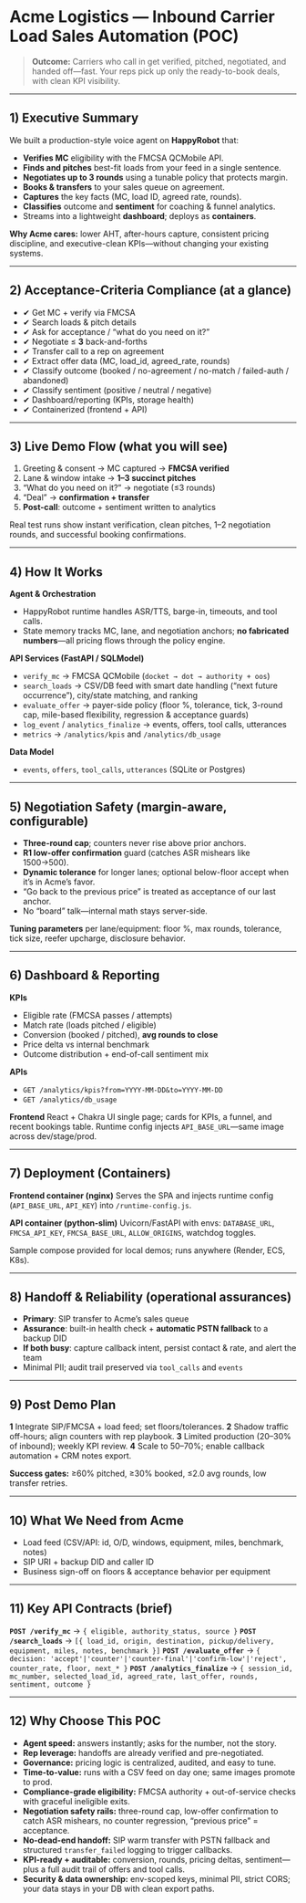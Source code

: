 # Acme Logistics — Inbound Carrier Load Sales Automation (POC)

> **Outcome:** Carriers who call in get verified, pitched, negotiated, and handed off—fast. Your reps pick up only the ready-to-book deals, with clean KPI visibility.

---

## 1) Executive Summary

We built a production-style voice agent on **HappyRobot** that:

* **Verifies MC** eligibility with the FMCSA QCMobile API.
* **Finds and pitches** best-fit loads from your feed in a single sentence.
* **Negotiates up to 3 rounds** using a tunable policy that protects margin.
* **Books & transfers** to your sales queue on agreement.
* **Captures** the key facts (MC, load ID, agreed rate, rounds).
* **Classifies** outcome and **sentiment** for coaching & funnel analytics.
* Streams into a lightweight **dashboard**; deploys as **containers**.

**Why Acme cares:** lower AHT, after-hours capture, consistent pricing discipline, and executive-clean KPIs—without changing your existing systems.

---

## 2) Acceptance-Criteria Compliance (at a glance)

* ✔ Get MC + verify via FMCSA
* ✔ Search loads & pitch details
* ✔ Ask for acceptance / “what do you need on it?”
* ✔ Negotiate ≤ **3** back-and-forths
* ✔ Transfer call to a rep on agreement
* ✔ Extract offer data (MC, load\_id, agreed\_rate, rounds)
* ✔ Classify outcome (booked / no-agreement / no-match / failed-auth / abandoned)
* ✔ Classify sentiment (positive / neutral / negative)
* ✔ Dashboard/reporting (KPIs, storage health)
* ✔ Containerized (frontend + API)

---

## 3) Live Demo Flow (what you will see)

1. Greeting & consent → MC captured → **FMCSA verified**
2. Lane & window intake → **1–3 succinct pitches**
3. “What do you need on it?” → negotiate (≤3 rounds)
4. “Deal” → **confirmation + transfer**
5. **Post-call**: outcome + sentiment written to analytics

Real test runs show instant verification, clean pitches, 1–2 negotiation rounds, and successful booking confirmations.

---

## 4) How It Works

**Agent & Orchestration**

* HappyRobot runtime handles ASR/TTS, barge-in, timeouts, and tool calls.
* State memory tracks MC, lane, and negotiation anchors; **no fabricated numbers**—all pricing flows through the policy engine.

**API Services (FastAPI / SQLModel)**

* `verify_mc` → FMCSA QCMobile (`docket → dot → authority + oos`)
* `search_loads` → CSV/DB feed with smart date handling (“next future occurrence”), city/state matching, and ranking
* `evaluate_offer` → payer-side policy (floor %, tolerance, tick, 3-round cap, mile-based flexibility, regression & acceptance guards)
* `log_event` / `analytics_finalize` → events, offers, tool calls, utterances
* `metrics` → `/analytics/kpis` and `/analytics/db_usage`

**Data Model**

* `events`, `offers`, `tool_calls`, `utterances` (SQLite or Postgres)

---

## 5) Negotiation Safety (margin-aware, configurable)

* **Three-round cap**; counters never rise above prior anchors.
* **R1 low-offer confirmation** guard (catches ASR mishears like 1500→500).
* **Dynamic tolerance** for longer lanes; optional below-floor accept when it’s in Acme’s favor.
* “Go back to the previous price” is treated as acceptance of our last anchor.
* No “board” talk—internal math stays server-side.

**Tuning parameters** per lane/equipment: floor %, max rounds, tolerance, tick size, reefer upcharge, disclosure behavior.

---

## 6) Dashboard & Reporting

**KPIs**

* Eligible rate (FMCSA passes / attempts)
* Match rate (loads pitched / eligible)
* Conversion (booked / pitched), **avg rounds to close**
* Price delta vs internal benchmark
* Outcome distribution + end-of-call sentiment mix

**APIs**

* `GET /analytics/kpis?from=YYYY-MM-DD&to=YYYY-MM-DD`
* `GET /analytics/db_usage`

**Frontend**
React + Chakra UI single page; cards for KPIs, a funnel, and recent bookings table. Runtime config injects `API_BASE_URL`—same image across dev/stage/prod.

---

## 7) Deployment (Containers)

**Frontend container (nginx)**
Serves the SPA and injects runtime config (`API_BASE_URL`, `API_KEY`) into `/runtime-config.js`.

**API container (python-slim)**
Uvicorn/FastAPI with envs: `DATABASE_URL`, `FMCSA_API_KEY`, `FMCSA_BASE_URL`, `ALLOW_ORIGINS`, watchdog toggles.

Sample compose provided for local demos; runs anywhere (Render, ECS, K8s).

---

## 8) Handoff & Reliability (operational assurances)

* **Primary**: SIP transfer to Acme’s sales queue
* **Assurance**: built-in health check + **automatic PSTN fallback** to a backup DID
* **If both busy**: capture callback intent, persist contact & rate, and alert the team
* Minimal PII; audit trail preserved via `tool_calls` and `events`

---

## 9) Post Demo Plan

**1** Integrate SIP/FMCSA + load feed; set floors/tolerances.
**2** Shadow traffic off-hours; align counters with rep playbook.
**3** Limited production (20–30% of inbound); weekly KPI review.
**4** Scale to 50–70%; enable callback automation + CRM notes export.

**Success gates:** ≥60% pitched, ≥30% booked, ≤2.0 avg rounds, low transfer retries.

---

## 10) What We Need from Acme

* Load feed (CSV/API: id, O/D, windows, equipment, miles, benchmark, notes)
* SIP URI + backup DID and caller ID
* Business sign-off on floors & acceptance behavior per equipment

---

## 11) Key API Contracts (brief)

**`POST /verify_mc`** → `{ eligible, authority_status, source }`
**`POST /search_loads`** → `[{ load_id, origin, destination, pickup/delivery, equipment, miles, notes, benchmark }]`
**`POST /evaluate_offer`** → `{ decision: 'accept'|'counter'|'counter-final'|'confirm-low'|'reject', counter_rate, floor, next_* }`
**`POST /analytics_finalize`** → `{ session_id, mc_number, selected_load_id, agreed_rate, last_offer, rounds, sentiment, outcome }`

---

## 12) Why Choose This POC

* **Agent speed:** answers instantly; asks for the number, not the story.
* **Rep leverage:** handoffs are already verified and pre-negotiated.
* **Governance:** pricing logic is centralized, audited, and easy to tune.
* **Time-to-value:** runs with a CSV feed on day one; same images promote to prod.
* **Compliance-grade eligibility:** FMCSA authority + out-of-service checks with graceful ineligible exits.
* **Negotiation safety rails:** three-round cap, low-offer confirmation to catch ASR mishears, no counter regression, “previous price” = acceptance.
* **No-dead-end handoff:** SIP warm transfer with PSTN fallback and structured `transfer_failed` logging to trigger callbacks.
* **KPI-ready + auditable:** conversion, rounds, pricing deltas, sentiment—plus a full audit trail of offers and tool calls.
* **Security & data ownership:** env-scoped keys, minimal PII, strict CORS; your data stays in your DB with clean export paths.
